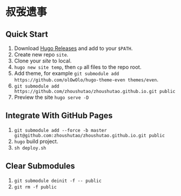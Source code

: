 # 叔弢遗事

## Quick Start

 1. Download [Hugo Releases](https://github.com/gohugoio/hugo/releases) and add to your `$PATH`.
 1. Create new repo `site`.
 1. Clone your _site_ to local.
 1. `hugo new site temp`, then `cp` all files to the repo root.
 1. Add theme, for example `git submodule add https://github.com/olOwOlo/hugo-theme-even themes/even`.
 1. `git submodule add https://github.com/zhoushutao/zhoushutao.github.io.git public`
 1. Preview the site `hugo serve -D`

## Integrate With GitHub Pages

 1. `git submodule add --force -b master git@github.com:zhoushutao/zhoushutao.github.io.git public`
 1. `hugo` build project.
 1. `sh deploy.sh`
 
## Clear Submodules
 1. `git submodule deinit -f -- public`
 1. `git rm -f public`